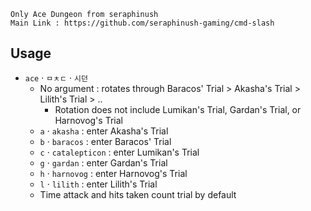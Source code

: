 ```
Only Ace Dungeon from seraphinush
Main Link : https://github.com/seraphinush-gaming/cmd-slash 
```

## Usage
- `ace` · `ㅁㅊㄷ` · `시던`
  - No argument : rotates through Baracos' Trial > Akasha's Trial > Lilith's Trial > ..
    - Rotation does not include Lumikan's Trial, Gardan's Trial, or Harnovog's Trial
  - `a` · `akasha` : enter Akasha's Trial
  - `b` · `baracos` : enter Baracos' Trial
  - `c` · `catalepticon` : enter Lumikan's Trial
  - `g` · `gardan` : enter Gardan's Trial
  - `h` · `harnovog` : enter Harnovog's Trial
  - `l` · `lilith` : enter Lilith's Trial
  - Time attack and hits taken count trial by default
